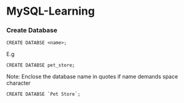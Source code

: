 # MySQL-Learning

### Create Database

```
CREATE DATABSE <name>;
```

E.g

```
CREATE DATABSE pet_store;
```

 Note: Enclose the database name in quotes if name demands space character

```
CREATE DATABSE `Pet Store`;
```